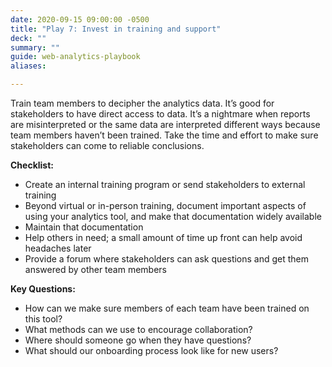```yaml
---
date: 2020-09-15 09:00:00 -0500
title: "Play 7: Invest in training and support"
deck: ""
summary: ""
guide: web-analytics-playbook
aliases:

---
```

Train team members to decipher the analytics data. It’s good for stakeholders to have direct access to data. It’s a nightmare when reports are misinterpreted or the same data are interpreted different ways because team members haven’t been trained. Take the time and effort to make sure stakeholders can come to reliable conclusions.

**Checklist:**

- Create an internal training program or send stakeholders to external training
- Beyond virtual or in-person training, document important aspects of using your analytics tool, and make that documentation widely available
- Maintain that documentation
- Help others in need; a small amount of time up front can help avoid headaches later
- Provide a forum where stakeholders can ask questions and get them answered by other team members

**Key Questions:**

- How can we make sure members of each team have been trained on this tool?
- What methods can we use to encourage collaboration?
- Where should someone go when they have questions?
- What should our onboarding process look like for new users?
